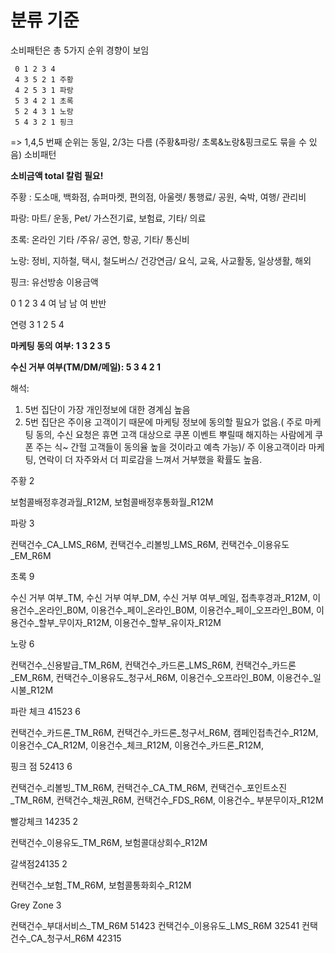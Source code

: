 # 분류 기준

소비패턴은 총 5가지 순위 경향이 보임

     0 1 2 3 4
     4 3 5 2 1 주황
     4 2 5 3 1 파랑
     5 3 4 2 1 초록
     5 2 4 3 1 노랑
     5 4 3 2 1 핑크

=> 1,4,5 번째 순위는 동일, 2/3는 다름 (주황&파랑/ 초록&노랑&핑크로도 묶을 수 있음)
소비패턴 

**소비금액 total 칼럼 필요!**

주황</span> <span style="color🍊"> : 도소매, 백화점, 슈퍼마켓, 편의점, 아울렛/ 통행료/ 공원, 숙박, 여행/ 관리비

파랑: 마트/ 운동, Pet/ 가스전기료, 보험료, 기타/ 의료

초록: 온라인 기타 /주유/ 공연, 항공, 기타/ 통신비

노랑: 정비, 지하철, 택시, 철도버스/ 건강연금/ 요식, 교육, 사교활동, 일상생활, 해외

핑크: 유선방송 이용금액

0  1  2  3  4
여 남 남 여 반반

연령
3 1 2 5 4


**마케팅 동의 여부:  1 3 2 3 5**

**수신 거부 여부(TM/DM/메일):  5 3 4 2 1** 

해석:
1) 5번 집단이 가장 개인정보에 대한 경계심 높음
2) 5번 집단은 주이용 고객이기 때문에 마케팅 정보에 동의할 필요가 없음.( 주로 마케팅 동의, 수신 요청은 휴면 고객 대상으로 쿠폰 이벤트 뿌릴때 해지하는 사람에게 쿠폰 주는 식~ 간헐 고객들이 동의율 높을 것이라고 예측 가능)/ 주 이용고객이라 마케팅, 연락이 더 자주와서 더 피로감을 느껴서 거부했을 확률도 높음.    

주황 2

보험콜배정후경과월_R12M,
보험콜배정후통화월_R12M

파랑 3

컨택건수_CA_LMS_R6M,
컨택건수_리볼빙_LMS_R6M,
컨택건수_이용유도_EM_R6M

초록 9

수신 거부 여부_TM,
수신 거부 여부_DM,
수신 거부 여부_메일,
접촉후경과_R12M,
이용건수_온라인_B0M,
이용건수_페이_온라인_B0M,
이용건수_페이_오프라인_B0M,
이용건수_할부_무이자_R12M,
이용건수_할부_유이자_R12M

노랑 6 

컨택건수_신용발급_TM_R6M,
컨택건수_카드론_LMS_R6M,
컨택건수_카드론_EM_R6M,
컨택건수_이용유도_청구서_R6M,
이용건수_오프라인_B0M,
이용건수_일시불_R12M


파란 체크 41523 6

컨택건수_카드론_TM_R6M,
컨택건수_카드론_청구서_R6M,
캠페인접촉건수_R12M,
이용건수_CA_R12M,
이용건수_체크_R12M,
이용건수_카드론_R12M,

핑크 점 52413  6 

컨택건수_리볼빙_TM_R6M,
컨택건수_CA_TM_R6M,
컨택건수_포인트소진_TM_R6M,
컨택건수_채권_R6M,
컨택건수_FDS_R6M,
이용건수_ 부분무이자_R12M

빨강체크 14235 2

컨택건수_이용유도_TM_R6M,
보험콜대상회수_R12M

갈색점24135 2

컨택건수_보험_TM_R6M,
보험콜통화회수_R12M

Grey Zone 3

컨택건수_부대서비스_TM_R6M 51423
컨택건수_이용유도_LMS_R6M 32541
컨택건수_CA_청구서_R6M 42315

